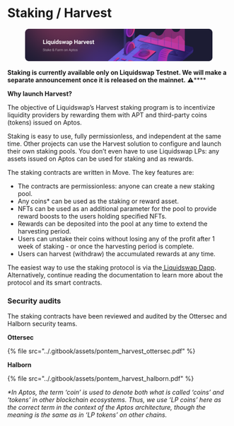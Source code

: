 # Staking / Harvest

<figure><img src="../.gitbook/assets/image.png" alt=""><figcaption></figcaption></figure>

**Staking is currently available only on Liquidswap Testnet. We will make a separate announcement once it is released on the mainnet.** :warning:****

**Why launch Harvest?**

The objective of Liquidswap’s Harvest staking program is to incentivize liquidity providers by rewarding them with APT and third-party coins (tokens) issued on Aptos.&#x20;

Staking is easy to use, fully permissionless, and independent at the same time. Other projects can use the Harvest solution to configure and launch their own staking pools. You don’t even have to use Liquidswap LPs: any assets issued on Aptos can be used for staking and as rewards.

The staking contracts are written in Move. The key features are:

* The contracts are permissionless: anyone can create a new staking pool.
* Any coins\* can be used as the staking or reward asset.
* NFTs can be used as an additional parameter for the pool to provide reward boosts to the users holding specified NFTs.
* Rewards can be deposited into the pool at any time to extend the harvesting period.
* Users can unstake their coins without losing any of the profit after 1 week of staking - or once the harvesting period is complete.
* Users can harvest (withdraw) the accumulated rewards at any time.

The easiest way to use the staking protocol is via the[ Liquidswap Dapp](https://liquidswap.com/). Alternatively, continue reading the documentation to learn more about the protocol and its smart contracts.

### Security audits

The staking contracts have been reviewed and audited by the Ottersec and Halborn security teams.

**Ottersec**

{% file src="../.gitbook/assets/pontem_harvest_ottersec.pdf" %}

**Halborn**

{% file src="../.gitbook/assets/pontem_harvest_halborn.pdf" %}

_\*In Aptos, the term ‘coin’ is used to denote both what is called ‘coins’ and ‘tokens’ in other blockchain ecosystems. Thus, we use ‘LP coins’ here as the correct term in the context of the Aptos architecture, though the meaning is the same as in ‘LP tokens’ on other chains._
